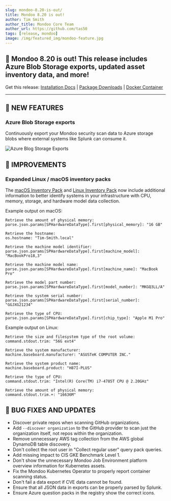 ```yaml
---
slug: mondoo-8.20-is-out/
title: Mondoo 8.20 is out!
author: Tim Smith
author_title: Mondoo Core Team
author_url: https://github.com/tas50
tags: [release, mondoo]
image: /img/featured_img/mondoo-feature.jpg
---
```


## 🥳 Mondoo 8.20 is out! This release includes Azure Blob Storage exports, updated asset inventory data, and more!

Get this release: [Installation Docs](/cnspec/) | [Package Downloads](https://releases.mondoo.com/cnspec/) | [Docker Container](https://hub.docker.com/r/mondoo/cnspec)

---

## 🎉 NEW FEATURES

### Azure Blob Storage exports

Continuously export your Mondoo security scan data to Azure storage blobs where external systems like Splunk can consume it.

![Azure Blog Storage Exports](/img/releases/2023-07-25-mondoo-8.20-is-out/azure.png)

## 🧹 IMPROVEMENTS

### Expanded Linux / macOS inventory packs

The [macOS Inventory Pack](https://mondoo.com/registry/namespace/mondoohq/querypacks/mondoo-macos-inventory) and [Linux Inventory Pack](https://mondoo.com/registry/namespace/mondoohq/querypacks/mondoo-linux-inventory) now include additional information to better identify systems in your infrastructure with CPU, memory, storage, and hardware model data collection.

Example output on macOS:

```text
Retrieve the amount of physical memory:
parse.json.params[SPHardwareDataType].first[physical_memory]: "16 GB"

Retrieve the hostname:
os.hostname: "Tim-Smith.local"

Retrieve the machine model identifier:
parse.json.params[SPHardwareDataType].first[machine_model]: "MacBookPro18,3"

Retrieve the machine model name:
parse.json.params[SPHardwareDataType].first[machine_name]: "MacBook Pro"

Retrieve the model part number:
parse.json.params[SPHardwareDataType].first[model_number]: "MKGQ3LL/A"

Retrieve the system serial number:
parse.json.params[SPHardwareDataType].first[serial_number]: "GGJXG21234"

Retrieve the type of CPU:
parse.json.params[SPHardwareDataType].first[chip_type]: "Apple M1 Pro"
```

Example output on Linux:

```text
Retrieve the size and filesystem type of the root volume:
command.stdout.trim: "56G ext4"

Retrieve the system manufacturer:
machine.baseboard.manufacturer: "ASUSTeK COMPUTER INC."

Retrieve the system product name:
machine.baseboard.product: "H87I-PLUS"

Retrieve the type of CPU:
command.stdout.trim: "Intel(R) Core(TM) i7-4785T CPU @ 2.20GHz"

Retrieve the amount of physical memory:
command.stdout.trim.+: "16636M"
```

## 🐛 BUG FIXES AND UPDATES

- Discover private repos when scanning GitHub organizations.
- Add `--discover organization` to the GitHub provider to scan just the organization itself, not repos within the organization.
- Remove unnecessary AWS tag collection from the AWS global DynamoDB table discovery.
- Don't collect the root user in "Collect regular user" query pack queries.
- Add missing impact to CIS GKE Benchmark Level 1.
- Don't show the unnecessary Mondoo Job Environment platform overview information for Kubernetes assets.
- Fix the Mondoo Kubernetes Operator to properly report container scanning status.
- Don't fail a data export if CVE data cannot be found.
- Ensure that all JSON data in exports can be properly parsed by Splunk.
- Ensure Azure question packs in the registry show the correct icons.
